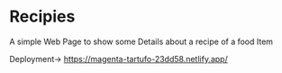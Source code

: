 # Recipies
A simple Web Page to show some Details about a recipe of a food Item

Deployment-> https://magenta-tartufo-23dd58.netlify.app/
